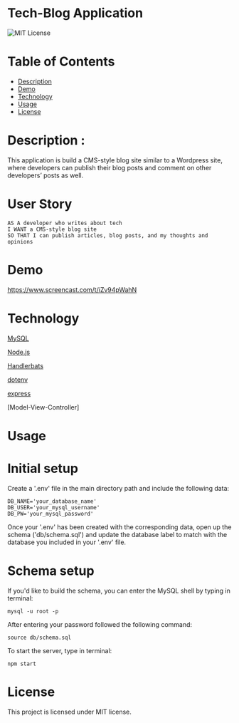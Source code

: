 # Tech-Blog Application

![MIT License](https://img.shields.io/badge/license-MIT-green)

# Table of Contents

* [Description](#description)
* [Demo](#demo)
* [Technology](#technology)
* [Usage](#usage)
* [License](#license)

# Description :

This application is build a CMS-style blog site similar to a Wordpress site, where developers can publish their blog posts and comment on other developers’ posts as well. 

# User Story  

```
AS A developer who writes about tech
I WANT a CMS-style blog site
SO THAT I can publish articles, blog posts, and my thoughts and opinions
```

# Demo  
https://www.screencast.com/t/iZv94pWahN

# Technology 

[MySQL](https://www.npmjs.com/package/mysql) 

[Node.js](https://nodejs.org/en/)

[Handlerbats](https://www.npmjs.com/package/handlebars)

[dotenv](https://www.npmjs.com/package/dotenv)

[express](https://www.npmjs.com/package/express)

[Model-View-Controller]


# Usage 

# Initial setup

Create a '.env' file in the main directory path and include the following data:

```
DB_NAME='your_database_name'
DB_USER='your_mysql_username'
DB_PW='your_mysql_password'
```

Once your '.env' has been created with the corresponding data, open up the schema ('db/schema.sql') and update the database label to match with the database you included in your '.env' file.

# Schema setup

If you'd like to build the schema, you can enter the MySQL shell by typing in terminal:

```
mysql -u root -p
```

After entering your password followed the following command:

```
source db/schema.sql
```

To start the server, type in terminal:

```
npm start
```

# License

This project is licensed under MIT license.
